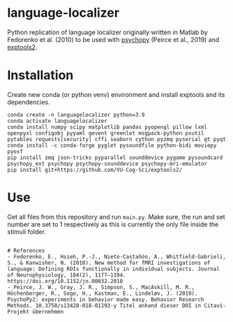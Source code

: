 # language-localizer
Python replication of language localizer originally written in Matlab by Fedorenko et al. (2010) to be used with [psychopy](https://psychopy.org/) (Peirce et al., 2019) and [exptools2](https://github.com/VU-Cog-Sci/exptools2).

# Installation
Create new conda (or python venv) environment and install exptools and its dependencies.

```
conda create -n languagelocalizer python=3.9
conda activate languagelocalizer
conda install numpy scipy matplotlib pandas pyopengl pillow lxml openpyxl configobj pyyaml gevent greenlet msgpack-python psutil pytables requests[security] cffi seaborn cython pyzmq pyserial qt pyqt
conda install -c conda-forge pyglet pysoundfile python-bidi moviepy pyosf
pip install zmq json-tricks pyparallel sounddevice pygame pysoundcard psychopy_ext psychopy psychopy-sounddevice psychopy-mri-emulator
pip install git+https://github.com/VU-Cog-Sci/exptools2/
```

# Use
Get all files from this repository and run `main.py`. Make sure, the run and set number are set to 1 respectively as this is currently the only file inside the stimuli folder. 

```

# References
- Fedorenko, E., Hsieh, P.-J., Nieto-Castañón, A., Whitfield-Gabrieli, S., & Kanwisher, N. (2010). New method for fMRI investigations of language: Defining ROIs functionally in individual subjects. Journal of Neurophysiology, 104(2), 1177–1194. https://doi.org/10.1152/jn.00032.2010
- Peirce, J. W., Gray, J. R., Simpson, S., MacAskill, M. R., Höchenberger, R., Sogo, H., Kastman, E., Lindeløv, J. (2019). PsychoPy2: experiments in behavior made easy. Behavior Research Methods. 10.3758/s13428-018-01193-y Titel anhand dieser DOI in Citavi-Projekt übernehmen

